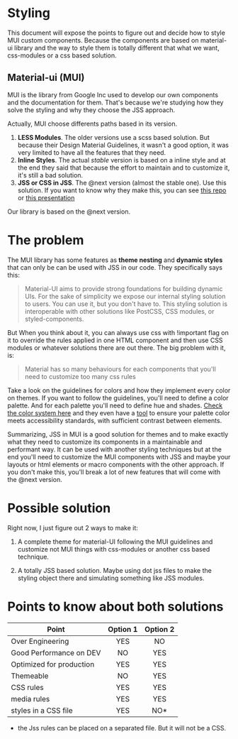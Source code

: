 Styling
=======
This document will expose the points to figure out and decide how to style MUI custom
components. Because the components are based on material-ui library and the way to
style them is totally different that what we want, css-modules or a css based solution.

Material-ui (MUI)
-----------------
MUI is the library from Google Inc used to develop our own components
and the documentation for them. That's because we're studying how they solve
the styling and why they choose the JSS approach.

Actually, MUI choose differents paths based in its version.
1. **LESS Modules**. The older versions use a scss based solution. But because
their Design Material Guidelines, it wasn't a good option, it was very limited
to have all the features that they need.
2. **Inline Styles**. The actual _stable_ version is based on a inline style
and at the end they said that because the effort to maintain and to customize
it, it's still a bad solution.
3. **JSS or CSS in JSS**. The @next version (almost the stable one). Use this
solution. If you want to know why they make this, you can see [this repo](https://github.com/oliviertassinari/a-journey-toward-better-style)
or [this presentation](https://oliviertassinari.github.io/a-journey-toward-better-style/#/?_k=k15l78)

Our library is based on the @next version.

The problem
===========
The MUI library has some features as **theme nesting** and **dynamic styles**
that can only be can be used with JSS in our code. They specifically says this:

> Material-UI aims to provide strong foundations for building dynamic UIs. For
> the sake of simplicity we expose our internal styling solution to users. You
> can use it, but you don't have to. This styling solution is interoperable with
> other solutions like PostCSS, CSS modules, or styled-components.

But When you think about it, you can always use css with !important flag on it to
override the rules applied in one HTML component and then use CSS modules or
whatever solutions there are out there. The big problem with it, is:

> Material has so many behaviours for each components that you'll need to
> customize too many css rules

Take a look on the guidelines for colors and how they implement every color on
themes. If you want to follow the guidelines, you'll need to define a color palette.
And for each palette you'll need to define hue and shades.
[Check the color system here](https://material.io/guidelines/style/color.html#color-color-system) and they
even have a [tool]() to
ensure your palette color meets accessibility standards, with sufficient
contrast between elements.

Summarizing, JSS in MUI is a good solution for themes and to make exactly what
they need to customize its components in a maintainable and performant way.
It can be used with another styling techniques but at the end you'll need to
customize the MUI components with JSS and maybe your layouts or html elements
or macro components with the other approach. If you don't make this, you'll
break a lot of new features that will come with the @next version.

Possible solution
=================
Right now, I just figure out 2 ways to make it:

1. A complete theme for material-UI following the MUI guidelines and customize
not MUI things with css-modules or another css based technique.

2. A totally JSS based solution. Maybe using dot jss files to make the styling
object there and simulating something like JSS modules.


Points to know about both solutions
===================================

| Point | Option 1 | Option 2 |
| ----- |:--------:|:--------:|
| Over Engineering | YES | NO |
| Good Performance on DEV | NO | YES |
| Optimized for production | YES | YES |
| Themeable | NO | YES |
| CSS rules | YES | YES |
| media rules  | YES | YES |
| styles in a CSS file  | YES | NO* |

* the Jss rules can be placed on a separated file. But it will not be a CSS.




